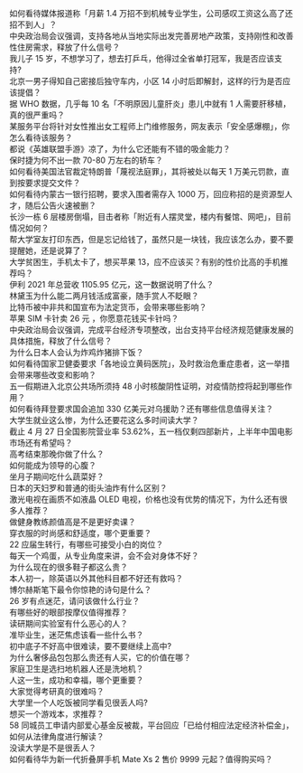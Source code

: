 如何看待媒体报道称「月薪 1.4 万招不到机械专业学生，公司感叹工资这么高了还招不到人」？  
中央政治局会议强调，支持各地从当地实际出发完善房地产政策，支持刚性和改善性住房需求，释放了什么信号？  
我儿子 15 岁，不想学习了，想去打乒乓，他得过全省单打冠军，我是否应该支持?  
北京一男子得知自己密接后独守车内，小区 14 小时后即解封，这样的行为是否应该提倡？  
据 WHO 数据，几乎每 10 名「不明原因儿童肝炎」患儿中就有 1 人需要肝移植，真的很严重吗？  
某服务平台将针对女性推出女工程师上门维修服务，网友表示「安全感爆棚」，你怎么看待该服务？  
都说《英雄联盟手游》凉了，为什么它还能有不错的吸金能力？  
保时捷为何不出一款 70-80 万左右的轿车？  
如何看待美国法官裁定特朗普「蔑视法庭罪」，其将被处以每天 1 万美元罚款，直到按要求提交文件？  
如何看待内蒙古一银行招聘，要求入围者需存入 1000 万，回应称招的是资源型人才，随后公告火速被删？  
长沙一栋 6 层楼房倒塌，目击者称「附近有人摆灵堂，楼内有餐馆、网吧」，目前情况如何？  
帮大学室友打印东西，但是忘记给钱了，虽然只是一块钱，我应该怎么办，要不要提醒她，还是说算了？  
大学贫困生，手机太卡了，想买苹果 13，应不应该买？有别的性价比高的手机推荐吗？  
伊利 2021 年总营收 1105.95 亿元，这一数据说明了什么？  
林黛玉为什么能二两月钱活成富豪，随手赏人不眨眼？  
比特币被中非共和国宣布为法定货币，会带来哪些影响？  
苹果 SIM 卡针卖 26 元 ，你愿意花钱买卡针吗？  
中央政治局会议强调，完成平台经济专项整改，出台支持平台经济规范健康发展的具体措施，释放了什么信号？  
为什么日本人会认为炸鸡炸猪排下饭？  
如何看待国家卫健委要求「各地设立黄码医院」，及时救治危重症患者，这一举措会带来哪些改变和影响？  
五一假期进入北京公共场所须持 48 小时核酸阴性证明，对疫情防控将起到哪些作用？  
如何看待拜登要求国会追加 330 亿美元对乌援助？还有哪些信息值得关注？  
大学生就业这么惨，为什么还要花这么多时间读大学？  
截止 4 月 27 日全国影院营业率 53.62%，五一档仅剩四部新片，上半年中国电影市场还有希望吗？  
高考结束那晚你做了什么？  
如何能成为领导的心腹？  
坐月子期间吃什么蔬菜好？  
日本的天妇罗和普通的街头油炸有什么区别？  
激光电视在画质不如液晶 OLED 电视，价格也没有优势的情况下，为什么还有很多人推荐？  
做健身教练颜值高是不是更好卖课？  
穿衣服的时尚感和舒适度，哪个更重要？  
22 应届生转行，有哪些可接受小白的岗位？  
每天一个鸡蛋，从专业角度来讲，会不会对身体不好？  
为什么现在的很多鞋子都这么贵？  
本人初一，除英语以外其他科目都不好还有救吗？  
博尔赫斯笔下最令你惊艳的诗句是什么？  
26 岁有点迷茫，请问该做什么行业？  
有哪些好的眼部按摩仪值得推荐？  
读研期间实验室有什么恶心的人？  
准毕业生，迷茫焦虑该看一些什么书？  
初中底子不好高中很难读，要不要继续上高中?  
为什么奢侈品包包那么贵还有人买，它的价值在哪？  
家庭卫生是选扫地机器人还是洗地机？  
人这一生，成功和幸福，哪个更重要？  
大家觉得考研真的很难吗？  
大学里一个人吃饭被同学看见很丢人吗?  
想买一个游戏本，求推荐？  
58 同城员工申请内部爱心基金反被裁，平台回应「已给付相应法定经济补偿金」，如何从法律角度进行解读？  
没读大学是不是很丢人？  
如何看待华为新一代折叠屏手机 Mate Xs 2 售价 9999 元起？值得购买吗？  
